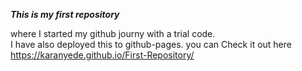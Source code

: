 *<b>This is my first repository*<br></b>

where I started my github journy with a trial code.<br> I have also deployed this to github-pages. you can Check it out here <br> https://karanyede.github.io/First-Repository/
